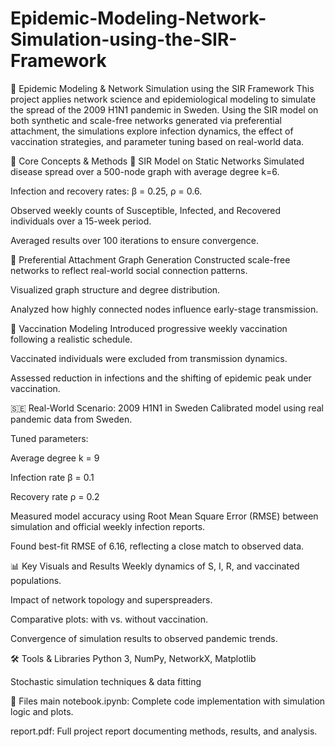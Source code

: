 # Epidemic-Modeling-Network-Simulation-using-the-SIR-Framework
🦠 Epidemic Modeling & Network Simulation using the SIR Framework
This project applies network science and epidemiological modeling to simulate the spread of the 2009 H1N1 pandemic in Sweden. Using the SIR model on both synthetic and scale-free networks generated via preferential attachment, the simulations explore infection dynamics, the effect of vaccination strategies, and parameter tuning based on real-world data.

🔬 Core Concepts & Methods
🧪 SIR Model on Static Networks
Simulated disease spread over a 500-node graph with average degree k=6.

Infection and recovery rates: β = 0.25, ρ = 0.6.

Observed weekly counts of Susceptible, Infected, and Recovered individuals over a 15-week period.

Averaged results over 100 iterations to ensure convergence.

🔗 Preferential Attachment Graph Generation
Constructed scale-free networks to reflect real-world social connection patterns.

Visualized graph structure and degree distribution.

Analyzed how highly connected nodes influence early-stage transmission.

💉 Vaccination Modeling
Introduced progressive weekly vaccination following a realistic schedule.

Vaccinated individuals were excluded from transmission dynamics.

Assessed reduction in infections and the shifting of epidemic peak under vaccination.

🇸🇪 Real-World Scenario: 2009 H1N1 in Sweden
Calibrated model using real pandemic data from Sweden.

Tuned parameters:

Average degree k = 9

Infection rate β = 0.1

Recovery rate ρ = 0.2

Measured model accuracy using Root Mean Square Error (RMSE) between simulation and official weekly infection reports.

Found best-fit RMSE of 6.16, reflecting a close match to observed data.

📊 Key Visuals and Results
Weekly dynamics of S, I, R, and vaccinated populations.

Impact of network topology and superspreaders.

Comparative plots: with vs. without vaccination.

Convergence of simulation results to observed pandemic trends.

🛠️ Tools & Libraries
Python 3, NumPy, NetworkX, Matplotlib

Stochastic simulation techniques & data fitting

📁 Files
main notebook.ipynb: Complete code implementation with simulation logic and plots.

report.pdf: Full project report documenting methods, results, and analysis.
